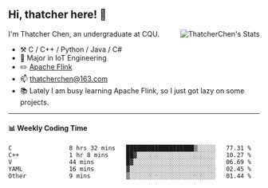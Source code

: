 ## Hi, thatcher here! :wave:

<img align="right" src="https://github-readme-stats.vercel.app/api?username=thatcherchen&title_color=333&text_color=777" alt="ThatcherChen's Stats" >

I'm Thatcher Chen, an undergraduate at CQU.

- :hammer_and_pick:  C / C++ / Python / Java / C# 
- :seedling:  Major in IoT Engineering
- :pencil2: [Apache Flink](https://github.com/apache/flink)
- :mailbox: thatcherchen@163.com
- :books: Lately I am busy learning Apache Flink, so I just got lazy on some projects.

---

#### :bar_chart: Weekly Coding Time

<!--START_SECTION:waka-->

```text
C                8 hrs 32 mins   ███████████████████▒░░░░░   77.31 %
C++              1 hr 8 mins     ██▓░░░░░░░░░░░░░░░░░░░░░░   10.27 %
V                44 mins         █▓░░░░░░░░░░░░░░░░░░░░░░░   06.69 %
YAML             16 mins         ▓░░░░░░░░░░░░░░░░░░░░░░░░   02.45 %
Other            9 mins          ▒░░░░░░░░░░░░░░░░░░░░░░░░   01.44 %
```

<!--END_SECTION:waka-->
